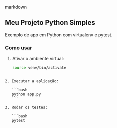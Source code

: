 markdown
## Meu Projeto Python Simples

Exemplo de app em Python com virtualenv e pytest.

### Como usar

1. Ativar o ambiente virtual:
   ```bash
   source venv/bin/activate
   ```
````

2. Executar a aplicação:

   ```bash
   python app.py
   ```

3. Rodar os testes:

   ```bash
   pytest